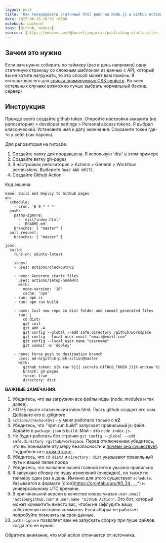 ```yaml
---
layout: post
title: 'Как генерировать статичный html файл на Node.js и Github Actions'
date: 2023-06-26 10:38 +0300
notebook: backend
tags: [github, nodejs]
sources: [https://medium.com/@danieljimgarcia/publishing-static-sites-to-github-pages-using-github-actions-8040f57dfeaf]
---
```

## Зачем это нужно
Если вам нужно собирать по таймеру (раз в день например) одну статичную страницу со сложным шаблоном из данных с API, который вы не хотите нагружать, то это способ может вам помочь. Я использовал его для [списка анимируемых CSS свойств](https://vallek.github.io/animatable-css/). Во всех остальных случаях возможно лучше выбрать нормальный бэкэнд сервер)

## Инструкция 
Прежде всего создайте github token. Откройте настройки аккаунта (не репозитория) > developer settings > Personal access tokens. Я выбрал классический. Установите имя и дату окончания. Сохраните токен где-то у себя (как пароль).

Для репозитория на гитхабе:

1. Создайте папку для продакшена. Я использую 'dist' в этом примере
2. Создайте ветку gh-pages 
3. В настройках репозитория > Actions > General > Workflow permissions. Выберете `Read AND WRITE`.
4. Создайте Github Action

Код экшена:
```
name: Build and Deploy to GitHub pages
on:
  schedule:
    - cron: '0 9 * * *'
  push:
    paths-ignore:
      - 'dist/index.html'
      - 'README.md'
    branches: [ "master" ]
  pull_request:
    branches: [ "master" ]

jobs:
  build:
    runs-on: ubuntu-latest
    
    steps:
    - uses: actions/checkout@v2

    - name: Generate static files
      uses: actions/setup-node@v3
      with:
        node-version: '18'
        cache: 'npm'
    - run: npm ci
    - run: npm run build

    - name: Init new repo in dist folder and commit generated files
      run: |
        cd dist/
        git init
        git add -A
        git config --global --add safe.directory /github/workspace
        git config --local user.email "email@email.com"
        git config --local user.name "username"
        git commit -m 'deploy'
        
    - name: Force push to destination branch
      uses: ad-m/github-push-action@master
      with:
        github_token: ${% raw %}{{ secrets.GITHUB_TOKEN }}{% endraw %}
        branch: gh-pages
        force: true
        directory: dist
```
**ВАЖНЫЕ ЗАМЕЧАНИЯ**:
1. Убедитесь, что вы загрузили все файлы ноды (node_modules и так далее).
2. НО НЕ пуште статический index.html. Пусть github создает его сам. Добавьте его в .gitignore
3. `actions/checkout@v2` - у меня работало только с **v2**
4. Убедитесь, что "npm run build" запускает правильный js-файл. Задайте в `package.json` в `build`. Мой - это `node index.js`.
5. Не будет работать без строчки `git config --global --add safe.directory /github/workspace`. Перед отключением убедитесь, что вы понимаете эту меру безопасности и [почему она существует](https://github.com/git/git/commit/8959555cee7ec045958f9b6dd62e541affb7e7d9 ). Подробности в [этом ответе](https://stackoverflow.com/a/71904131/9749171 ).
6. Убедитесь, что `cd dist/` и `directory: dist` указывают правильный путь к вашей папке прода
7. Убедитесь, что название вашей главной ветки указано правильно
8. Я запускаю сборку по  пушу изменений (очевидно), но также по таймеру один раз в день. Именно для этого существует `schedule`. Уазывается в формате [cron](https://crontab.guru/#0_24_ *_*_*) и универсальному UTC времени.
9. В оригинальной версии в качестве юзера указан `user.email "action@github.com"` и `user.name "GitHub Action"`. Это бот, который может коммитить вместо вас, чтобы не зафлудить вашу собственную историю коммитов. Если сборка не работает попробуйте поменять на свои данные.
10. `paths-ignore` позволяет вам не запускать сборку при пуше файлов, когда это не нужно.

Обратите внимание, что мой action отличается от источника.